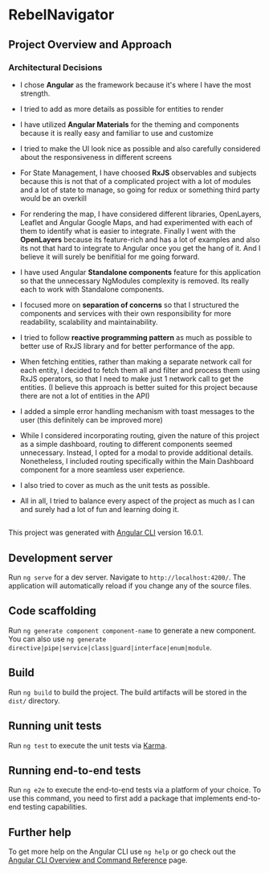 # RebelNavigator

## Project Overview and Approach

### Architectural Decisions

- I chose **Angular** as the framework because it's where I have the most strength.

- I tried to add as more details as possible for entities to render 

- I have utilized **Angular Materials** for the theming and components because it is really easy and familiar to use and customize

- I tried to make the UI look nice as possible and also carefully considered about the responsiveness in different screens

- For State Management, I have choosed **RxJS** observables and subjects because this is not that of a complicated project with a lot of modules and a lot of state to manage, so going for redux or something third party would be an overkill

- For rendering the map, I have considered different libraries, OpenLayers, Leaflet and Angular Google Maps, and had experimented with each of them to identify what is easier to integrate. Finally I went with the **OpenLayers** because its feature-rich and has a lot of examples and also its not that hard to integrate to Angular once you get the hang of it. And I believe it will surely be benifitial for me going forward.

- I have used Angular **Standalone components** feature for this application so that the unnecessary NgModules complexity is removed. Its really each to work with Standalone components.

- I focused more on **separation of concerns** so that I structured the components and services with their own responsibility for more readability, scalability and maintainability.

- I tried to follow **reactive programming pattern** as much as possible to better use of RxJS library and for better performance of the app.

- When fetching entities, rather than making a separate network call for each entity, I decided to fetch them all and filter and process them using RxJS operators, so that I need to make just 1 network call to get the entities. (I believe this approach is better suited for this project because there are not a lot of entities in the API)

- I added a simple error handling mechanism with toast messages to the user (this definitely can be improved more)

- While I considered incorporating routing, given the nature of this project as a simple dashboard, routing to different components seemed unnecessary. Instead, I opted for a modal to provide additional details. Nonetheless, I included routing specifically within the Main Dashboard component for a more seamless user experience.

- I also tried to cover as much as the unit tests as possible. 

- All in all, I tried to balance every aspect of the project as much as I can and surely had a lot of fun and learning doing it.

##


This project was generated with [Angular CLI](https://github.com/angular/angular-cli) version 16.0.1.

## Development server

Run `ng serve` for a dev server. Navigate to `http://localhost:4200/`. The application will automatically reload if you change any of the source files.

## Code scaffolding

Run `ng generate component component-name` to generate a new component. You can also use `ng generate directive|pipe|service|class|guard|interface|enum|module`.

## Build

Run `ng build` to build the project. The build artifacts will be stored in the `dist/` directory.

## Running unit tests

Run `ng test` to execute the unit tests via [Karma](https://karma-runner.github.io).

## Running end-to-end tests

Run `ng e2e` to execute the end-to-end tests via a platform of your choice. To use this command, you need to first add a package that implements end-to-end testing capabilities.

## Further help

To get more help on the Angular CLI use `ng help` or go check out the [Angular CLI Overview and Command Reference](https://angular.io/cli) page.
